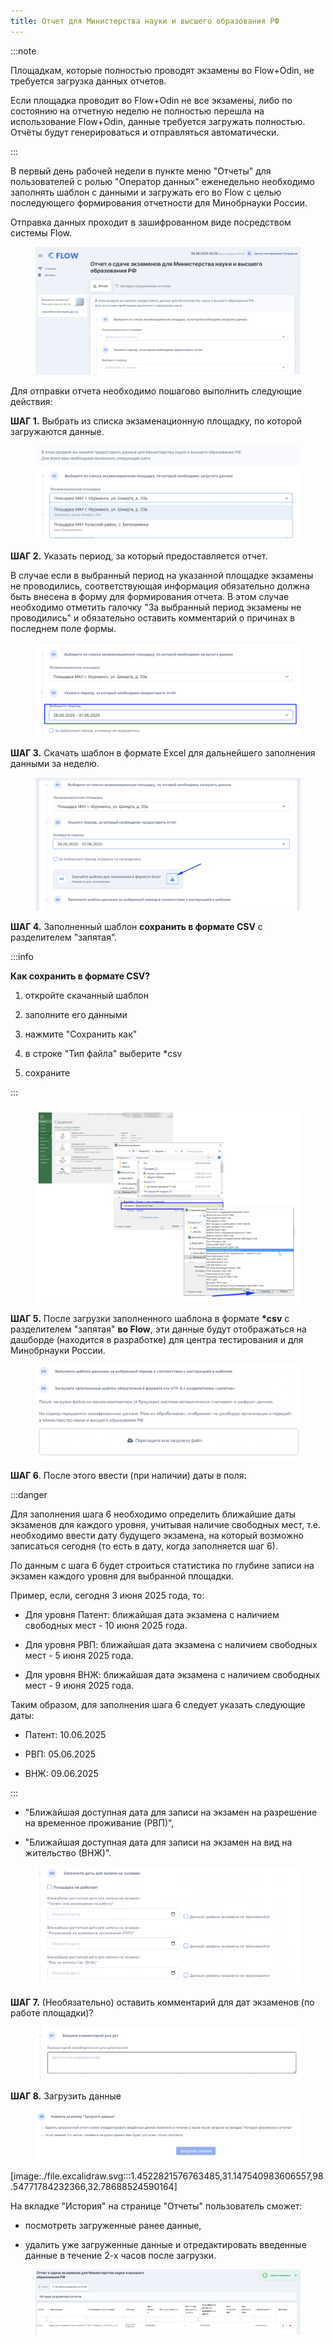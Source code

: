 ```yaml
---
title: Отчет для Министерства науки и высшего образования РФ
---
```


:::note 

Площадкам, которые полностью проводят экзамены во Flow+Odin, не требуется загрузка данных отчетов.

Если площадка проводит во Flow+Odin не все экзамены, либо по состоянию на отчетную неделю не полностью перешла на использование Flow+Odin, данные требуется загружать полностью. Отчёты будут генерироваться и отправляться автоматически.

:::

В первый день рабочей недели в пункте меню "Отчеты" для пользователей с ролью "Оператор данных" еженедельно необходимо заполнять шаблон с данными и загружать его во Flow с целью последующего формирования отчетности для Минобрнауки России.

Отправка данных проходит в зашифрованном виде посредством системы Flow.

<figure>

![](<./image (25).png>)

<figcaption>



</figcaption>

</figure>

Для отправки отчета необходимо пошагово выполнить следующие действия:

**ШАГ 1.** Выбрать из списка экзаменационную площадку, по которой загружаются данные.

<figure>

![](<./image (9).png>)

<figcaption>



</figcaption>

</figure>

**ШАГ 2.** Указать период, за который предоставляется отчет.

В случае если в выбранный период на указанной площадке экзамены не проводились, соответствующая информация обязательно должна быть внесена в форму для формирования отчета. В этом случае необходимо отметить галочку "За выбранный период экзамены не проводились" и обязательно оставить комментарий о причинах в последнем поле формы.

<figure>

![](<./image (10).png>)

<figcaption>



</figcaption>

</figure>

**ШАГ 3.** Скачать шаблон в формате Excel для дальнейшего заполнения данными за неделю.

<figure>

![](<./image (16).png>)

<figcaption>



</figcaption>

</figure>

**ШАГ 4.** Заполненный шаблон **сохранить в формате CSV** с разделителем "запятая".

:::info 

**Как сохранить в формате CSV?**

1. откройте скачанный шаблон

2. заполните его данными

3. нажмите "Сохранить как"

4. в строке "Тип файла" выберите \*csv

5. сохраните

:::

<figure>

![](<./image (14).png>)

<figcaption>



</figcaption>

</figure>

**ШАГ 5.** После загрузки заполненного шаблона в формате  **\*csv** с разделителем "запятая" **во Flow**, эти данные будут отображаться на дашборде (находится в разработке) для центра тестирования и для Минобрнауки России.

<figure>

![](<./image (15).png>)

<figcaption>



</figcaption>

</figure>

**ШАГ 6**. После этого ввести (при наличии) даты в поля:

:::danger 

Для заполнения шага 6 необходимо определить ближайшие даты экзаменов для каждого уровня, учитывая наличие свободных мест, т.е. необходимо ввести дату будущего экзамена, на который возможно записаться сегодня (то есть в дату, когда заполняется шаг 6).

По данным с шага 6 будет строиться статистика по глубине записи на экзамен каждого уровня для выбранной площадки.

Пример, если, сегодня 3 июня 2025 года, то:

-  Для уровня Патент: ближайшая дата экзамена с наличием свободных мест - 10 июня 2025 года.

-  Для уровня РВП: ближайшая дата экзамена с наличием свободных мест - 5 июня 2025 года.

-  Для уровня ВНЖ: ближайшая дата экзамена с наличием свободных мест - 9 июня 2025 года.

Таким образом, для заполнения шага 6 следует указать следующие даты:

-  Патент: 10.06.2025

-  РВП: 05.06.2025

-  ВНЖ: 09.06.2025

:::

-  "Ближайшая доступная дата для записи на экзамен на разрешение на временное проживание (РВП)",

-  "Ближайшая доступная дата для записи на экзамен на вид на жительство (ВНЖ)".

<figure>

![](<./image (17).png>)

<figcaption>



</figcaption>

</figure>

**ШАГ 7.** (Необязательно) оставить комментарий для дат экзаменов (по работе площадки)?

<figure>

![](<./image (18).png>)

<figcaption>



</figcaption>

</figure>

**ШАГ 8.** Загрузить данные

<figure>

![](<./image (6).png>)

<figcaption>



</figcaption>

</figure>

[image:./file.excalidraw.svg:::1.4522821576763485,31.147540983606557,98.54771784232366,32.78688524590164]



На вкладке "История" на странице "Отчеты" пользователь сможет:

-  посмотреть загруженные ранее данные,

-  удалить уже загруженные данные и отредактировать введенные данные в течение 2-х часов после загрузки.

<figure>

![](<./image (19).png>)

<figcaption>



</figcaption>

</figure>